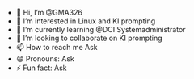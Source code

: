 - 👋 Hi, I’m @GMA326
- 👀 I’m interested in Linux and KI prompting 
- 🌱 I’m currently learning @DCI Systemadministrator
- 💞️ I’m looking to collaborate on KI prompting
- 📫 How to reach me Ask
- 😄 Pronouns: Ask
- ⚡ Fun fact: Ask

<!---
GMA326/GMA326 is a ✨ special ✨ repository because its `README.md` (this file) appears on your GitHub profile.
You can click the Preview link to take a look at your changes.
--->
